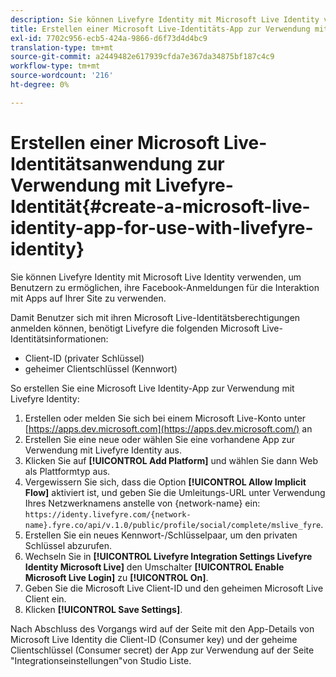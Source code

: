 ```yaml
---
description: Sie können Livefyre Identity mit Microsoft Live Identity verwenden, um Benutzern zu ermöglichen, ihre Facebook-Anmeldungen für die Interaktion mit Apps auf Ihrer Site zu verwenden.
title: Erstellen einer Microsoft Live-Identitäts-App zur Verwendung mit Livefyre-Identität
exl-id: 7702c956-ecb5-424a-9866-d6f73d4d4bc9
translation-type: tm+mt
source-git-commit: a2449482e617939cfda7e367da34875bf187c4c9
workflow-type: tm+mt
source-wordcount: '216'
ht-degree: 0%

---
```


# Erstellen einer Microsoft Live-Identitätsanwendung zur Verwendung mit Livefyre-Identität{#create-a-microsoft-live-identity-app-for-use-with-livefyre-identity}

Sie können Livefyre Identity mit Microsoft Live Identity verwenden, um Benutzern zu ermöglichen, ihre Facebook-Anmeldungen für die Interaktion mit Apps auf Ihrer Site zu verwenden.

Damit Benutzer sich mit ihren Microsoft Live-Identitätsberechtigungen anmelden können, benötigt Livefyre die folgenden Microsoft Live-Identitätsinformationen:

* Client-ID (privater Schlüssel)
* geheimer Clientschlüssel (Kennwort)

So erstellen Sie eine Microsoft Live Identity-App zur Verwendung mit Livefyre Identity:

1. Erstellen oder melden Sie sich bei einem Microsoft Live-Konto unter [https://apps.dev.microsoft.com](https://apps.dev.microsoft.com/) an
1. Erstellen Sie eine neue oder wählen Sie eine vorhandene App zur Verwendung mit Livefyre Identity aus.
1. Klicken Sie auf **[!UICONTROL Add Platform]** und wählen Sie dann Web als Plattformtyp aus.
1. Vergewissern Sie sich, dass die Option **[!UICONTROL Allow Implicit Flow]** aktiviert ist, und geben Sie die Umleitungs-URL unter Verwendung Ihres Netzwerknamens anstelle von {network-name} ein: `https://identy.livefyre.com/{network-name}.fyre.co/api/v.1.0/public/profile/social/complete/mslive_fyre`.
1. Erstellen Sie ein neues Kennwort-/Schlüsselpaar, um den privaten Schlüssel abzurufen.
1. Wechseln Sie in **[!UICONTROL Livefyre Integration Settings Livefyre Identity Microsoft Live]** den Umschalter **[!UICONTROL Enable Microsoft Live Login]** zu **[!UICONTROL On]**.
1. Geben Sie die Microsoft Live Client-ID und den geheimen Microsoft Live Client ein.
1. Klicken **[!UICONTROL Save Settings]**.

Nach Abschluss des Vorgangs wird auf der Seite mit den App-Details von Microsoft Live Identity die Client-ID (Consumer key) und der geheime Clientschlüssel (Consumer secret) der App zur Verwendung auf der Seite &quot;Integrationseinstellungen&quot;von Studio Liste.

